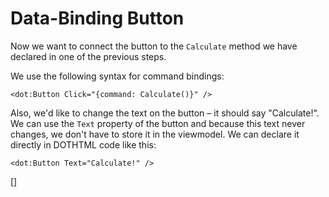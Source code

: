 ﻿Data-Binding Button
===================
Now we want to connect the button to the `Calculate` method we have declared in one of the previous steps.

We use the following syntax for command bindings: 

```DOTHTML
<dot:Button Click="{command: Calculate()}" />
```

Also, we'd like to change the text on the button – it should say "Calculate!". We can use the `Text` property of the button and because this text never changes,
we don't have to store it in the viewmodel. We can declare it directly in DOTHTML code like this: 

```DOTHTML
<dot:Button Text="Calculate!" />
```
[<DothtmlExercise Initial="../samples/CalculatorView_Stage3.dothtml"
                  Final="../samples/CalculatorView_Stage3.dothtml"
                  DisplayName="CalculatorView.dothtml"
                  ValidatorId="Lesson1Step7Validator" />]